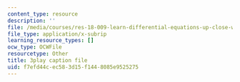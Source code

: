 ```yaml
---
content_type: resource
description: ''
file: /media/courses/res-18-009-learn-differential-equations-up-close-with-gilbert-strang-and-cleve-moler-fall-2015/f7efd44cec583d15f1448085e9525275_mBcLRGuAFUk.srt
file_type: application/x-subrip
learning_resource_types: []
ocw_type: OCWFile
resourcetype: Other
title: 3play caption file
uid: f7efd44c-ec58-3d15-f144-8085e9525275
---
```

